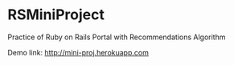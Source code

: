 # RSMiniProject
Practice of Ruby on Rails Portal with Recommendations Algorithm

Demo link:
http://mini-proj.herokuapp.com
